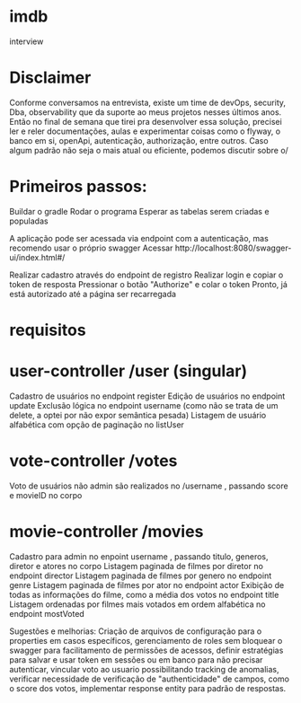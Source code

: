 # imdb
interview

# Disclaimer
Conforme conversamos na entrevista, existe um time de devOps, security, Dba, observability que da suporte ao meus projetos nesses últimos anos.
Então no final de semana que tirei pra desenvolver essa solução, precisei ler e reler documentações, aulas e experimentar coisas como o flyway,
o banco em si, openApi, autenticação, authorização, entre outros.
Caso algum padrão não seja o mais atual ou eficiente, podemos discutir sobre o/

# Primeiros passos:
Buildar o gradle
Rodar o programa
Esperar as tabelas serem criadas e populadas

A aplicação pode ser acessada via endpoint com a autenticação, mas recomendo usar o próprio swagger
Acessar http://localhost:8080/swagger-ui/index.html#/

Realizar cadastro através do endpoint de registro
Realizar login e copiar o token de resposta
Pressionar o botão "Authorize" e colar o token
Pronto, já está autorizado até a página ser recarregada

# requisitos

# user-controller /user (singular)
Cadastro de usuários no endpoint register
Edição de usuários no endpoint update
Exclusão lógica no endpoint username (como não se trata de um delete, a optei por não expor semântica pesada)
Listagem de usuário alfabética com opção de paginação no listUser

# vote-controller /votes
Voto de usuários não admin são realizados no /username , passando score e movieID no corpo

# movie-controller /movies
Cadastro para admin no enpoint username , passando titulo, generos, diretor e atores no corpo
Listagem paginada de filmes por diretor no endpoint director
Listagem paginada de filmes por genero no endpoint genre
Listagem paginada de filmes por ator no endpoint actor
Exibição de todas as informações do filme, como a média dos votos no endpoint title
Listagem ordenadas por filmes mais votados em ordem alfabética no endpoint mostVoted


Sugestões e melhorias:
Criação de arquivos de configuração para o properties em casos específicos, gerenciamento de roles sem bloquear o swagger para facilitamento de permissões de acessos,
definir estratégias para salvar e usar token em sessões ou em banco para não precisar autenticar, vincular voto ao usuario possibilitando tracking de anomalias, 
verificar necessidade de verificação de "authenticidade" de campos, como o score dos votos, implementar response entity para padrão de respostas.
